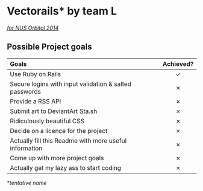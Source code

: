 # Vectorails* by team L
[*for NUS Orbital 2014*](http://orbital.comp.nus.edu.sg)

Possible Project goals
---------

Goals | Achieved?
:------------ | :--------------:
Use Ruby on Rails | ✓ 
Secure logins with input validation & salted passwords | ✗ 
Provide a RSS API | ✗ 
Submit art to DeviantArt Sta.sh | ✗ 
Ridiculously beautiful CSS | ✗
Decide on a licence for the project | ✗
Actually fill this Readme with more useful information | ✗ 
Come up with more project goals | ✗ 
Actually get my lazy ass to start coding | ✗

**tentative name*
